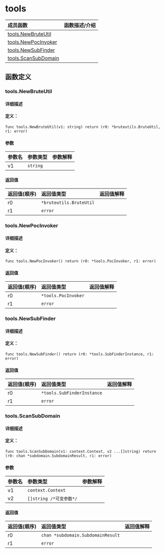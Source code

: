 # tools


|成员函数|函数描述/介绍|
|:------|:--------|
 | [tools.NewBruteUtil](#toolsnewbruteutil) |  |
 | [tools.NewPocInvoker](#toolsnewpocinvoker) |  |
 | [tools.NewSubFinder](#toolsnewsubfinder) |  |
 | [tools.ScanSubDomain](#toolsscansubdomain) |  |




 



## 函数定义

### tools.NewBruteUtil



#### 详细描述



#### 定义：

`func tools.NewBruteUtil(v1: string) return (r0: *bruteutils.BruteUtil, r1: error)`


#### 参数

|参数名|参数类型|参数解释|
|:-----------|:---------- |:-----------|
| v1 | `string` |   |





#### 返回值

|返回值(顺序)|返回值类型|返回值解释|
|:-----------|:---------- |:-----------|
| r0 | `*bruteutils.BruteUtil` |   |
| r1 | `error` |   |


 
### tools.NewPocInvoker



#### 详细描述



#### 定义：

`func tools.NewPocInvoker() return (r0: *tools.PocInvoker, r1: error)`

 


#### 返回值

|返回值(顺序)|返回值类型|返回值解释|
|:-----------|:---------- |:-----------|
| r0 | `*tools.PocInvoker` |   |
| r1 | `error` |   |


 
### tools.NewSubFinder



#### 详细描述



#### 定义：

`func tools.NewSubFinder() return (r0: *tools.SubFinderInstance, r1: error)`

 


#### 返回值

|返回值(顺序)|返回值类型|返回值解释|
|:-----------|:---------- |:-----------|
| r0 | `*tools.SubFinderInstance` |   |
| r1 | `error` |   |


 
### tools.ScanSubDomain



#### 详细描述



#### 定义：

`func tools.ScanSubDomain(v1: context.Context, v2 ...[]string) return (r0: chan *subdomain.SubdomainResult, r1: error)`


#### 参数

|参数名|参数类型|参数解释|
|:-----------|:---------- |:-----------|
| v1 | `context.Context` |   |
| v2 | `[]string /*可变参数*/` |   |





#### 返回值

|返回值(顺序)|返回值类型|返回值解释|
|:-----------|:---------- |:-----------|
| r0 | `chan *subdomain.SubdomainResult` |   |
| r1 | `error` |   |


 


